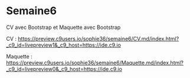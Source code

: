 # Semaine6
CV avec Bootstrap et Maquette avec Bootstrap

CV : https://preview.c9users.io/sophie36/semaine6/CV.md/index.html?_c9_id=livepreview1&_c9_host=https://ide.c9.io

Maquette : https://preview.c9users.io/sophie36/semaine6/Maquette.md/index.html?_c9_id=livepreview0&_c9_host=https://ide.c9.io
